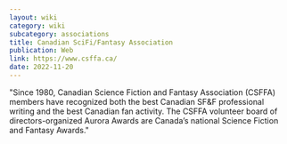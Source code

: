 ```yaml
---
layout: wiki
category: wiki
subcategory: associations
title: Canadian SciFi/Fantasy Association
publication: Web
link: https://www.csffa.ca/
date: 2022-11-20
---
```


"Since 1980, Canadian Science Fiction and Fantasy Association (CSFFA) members have recognized both the best Canadian SF&F professional writing and the best Canadian fan activity. The CSFFA volunteer board of directors-organized Aurora Awards are Canada’s national Science Fiction and Fantasy Awards."

